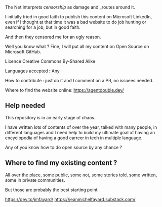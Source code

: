The Net interprets _censorship_ as damage and _routes around it.

I initially tried in good faith to publish this content on Microsoft LinkedIn, even if I thought at that time it was a bad website to do job hunting or searching for a job, but in good faith. 

And then they censored me for an ugly reason. 

Well you know what ? 
Fine, I will put all my content on Open Source on Microsoft GitHub.

Licence Creative Commons By-Shared Alike

Languages accepted : Any

How to contribute : just do it and I comment on a PR, no issuees needed.

Where to find the website online: https://agentdouble.dev/

## Help needed

This repository is in an early stage of chaos.

I have written lots of contents of over the year, talked with many people, in different languages and I need help to build my ultimate goal of having an encyclopedia of having a good carreer in tech in multiple language. 

Any of you know how to do open source by any chance ?

## Where to find my existing content ?

All over the place, some public, some not, some stories told, some written, some in private communities.

But those are probably the best starting point 

https://dev.to/jmfayard/
https://jeanmichelfayard.substack.com/

